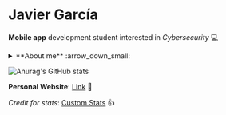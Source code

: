 # Javier García

**Mobile app** development student interested in *Cybersecurity* :computer:

<details><summary>**About me** :arrow_down_small:</summary>

  - 19 yo :es:
  - Technical Degree in Mobile Apps Development(in progress) :iphone:

</details>

![Anurag's GitHub stats](https://github-readme-stats.vercel.app/api?username=Javierg-g&show_icons=true&theme=dark&hide=prs,issues,contribs&hide_rank=true&title_color=74D0FF&text_color=34FD6E&icon_color=FF2B2B&border_color=FFFFFF&bg_color=DEG,000000,161616)
<!--[![Top Langs](https://github-readme-stats.vercel.app/api/top-langs/?username=Javierg-g&layout=compact)](https://github.com/anuraghazra/github-readme-stat)-->

**Personal Website**: [Link](https://javierg-g.github.io) :link: 

_Credit for stats_: [Custom Stats](https://github.com/anuraghazra/github-readme-stats) :+1:

